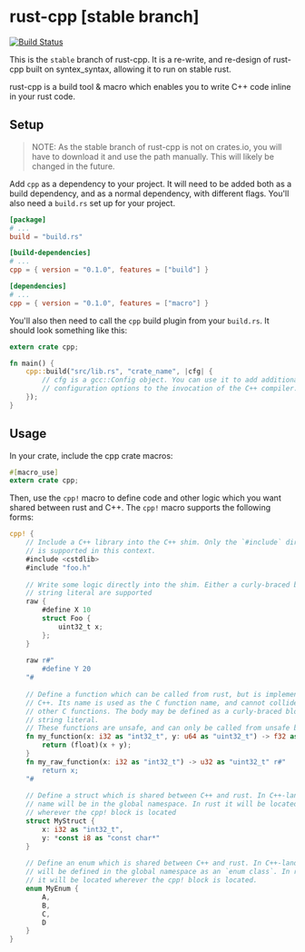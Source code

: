 # rust-cpp [stable branch]

[![Build Status](https://travis-ci.org/mystor/rust-cpp.svg?branch=stable)](https://travis-ci.org/mystor/rust-cpp)

This is the `stable` branch of rust-cpp. It is a re-write, and re-design of
rust-cpp built on syntex_syntax, allowing it to run on stable rust.

rust-cpp is a build tool & macro which enables you to write C++ code inline in
your rust code.

## Setup

> NOTE: As the stable branch of rust-cpp is not on crates.io, you will have to
> download it and use the path manually. This will likely be changed in the
> future.

Add `cpp` as a dependency to your project. It will need to be added both as a
build dependency, and as a normal dependency, with different flags. You'll also
need a `build.rs` set up for your project.

```toml
[package]
# ...
build = "build.rs"

[build-dependencies]
# ...
cpp = { version = "0.1.0", features = ["build"] }

[dependencies]
# ...
cpp = { version = "0.1.0", features = ["macro"] }
```

You'll also then need to call the `cpp` build plugin from your `build.rs`. It
should look something like this:

```rust
extern crate cpp;

fn main() {
    cpp::build("src/lib.rs", "crate_name", |cfg| {
        // cfg is a gcc::Config object. You can use it to add additional
        // configuration options to the invocation of the C++ compiler.
    });
}
```

## Usage

In your crate, include the cpp crate macros:

```rust
#[macro_use]
extern crate cpp;
```

Then, use the `cpp!` macro to define code and other logic which you want shared
between rust and C++. The `cpp!` macro supports the following forms:

```rust
cpp! {
    // Include a C++ library into the C++ shim. Only the `#include` directive 
    // is supported in this context.
    #include <cstdlib>
    #include "foo.h"
    
    // Write some logic directly into the shim. Either a curly-braced block or
    // string literal are supported
    raw {
        #define X 10
        struct Foo {
            uint32_t x;
        };
    }
    
    raw r#"
        #define Y 20
    "#
    
    // Define a function which can be called from rust, but is implemented in
    // C++. Its name is used as the C function name, and cannot collide with
    // other C functions. The body may be defined as a curly-braced block or 
    // string literal.
    // These functions are unsafe, and can only be called from unsafe blocks.
    fn my_function(x: i32 as "int32_t", y: u64 as "uint32_t") -> f32 as "float" {
        return (float)(x + y);
    }
    fn my_raw_function(x: i32 as "int32_t") -> u32 as "uint32_t" r#"
        return x;
    "#
    
    // Define a struct which is shared between C++ and rust. In C++-land its
    // name will be in the global namespace. In rust it will be located 
    // wherever the cpp! block is located
    struct MyStruct {
        x: i32 as "int32_t",
        y: *const i8 as "const char*"
    }
    
    // Define an enum which is shared between C++ and rust. In C++-land it 
    // will be defined in the global namespace as an `enum class`. In rust, 
    // it will be located wherever the cpp! block is located.
    enum MyEnum {
        A,
        B,
        C,
        D
    }
}
```
